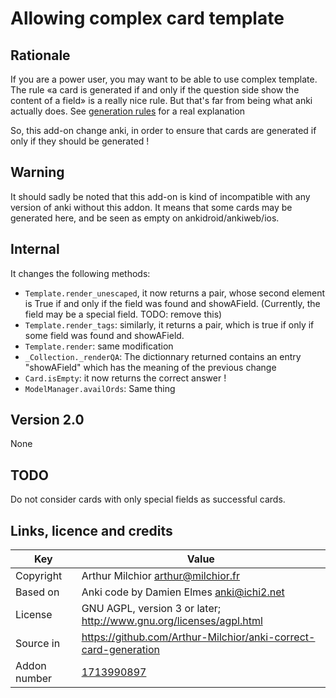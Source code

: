 # Allowing complex card template
## Rationale
If you are a power user, you may want to be able to use complex
template. The rule «a card is generated if and only if the question
side show the content of a field» is a really nice rule. But that's
far from being what anki actually does. See [generation rules](https://github.com/Arthur-Milchior/anki/blob/master/documentation/templates_generation_rules.md)
for a real explanation

So, this add-on change anki, in order to ensure that cards are
generated if only if they should be generated !


## Warning
It should sadly be noted that this add-on is kind of incompatible with
any version of anki without this addon. It means that some cards may
be generated here, and be seen as empty on ankidroid/ankiweb/ios.


## Internal
It changes the following methods:
* ```Template.render_unescaped```, it now returns a pair, whose second
  element is True if and only if the field was found and
  showAField. (Currently, the field may be a special field. TODO: remove this)
* ```Template.render_tags```: similarly, it returns a pair, which is
  true if only if some field was found and showAField.
* ```Template.render```: same modification
* ```_Collection._renderQA```: The dictionnary returned contains an
  entry "showAField" which has the meaning of the previous change
* ```Card.isEmpty```: it now returns the correct answer !
* ```ModelManager.availOrds```: Same thing

## Version 2.0
None
## TODO
Do not consider cards with only special fields as successful cards.

## Links, licence and credits

Key         |Value
------------|-------------------------------------------------------------------
Copyright   | Arthur Milchior <arthur@milchior.fr>
Based on    | Anki code by Damien Elmes <anki@ichi2.net>
License     | GNU AGPL, version 3 or later; http://www.gnu.org/licenses/agpl.html
Source in   | https://github.com/Arthur-Milchior/anki-correct-card-generation
Addon number| [1713990897](https://ankiweb.net/shared/info/1713990897)
